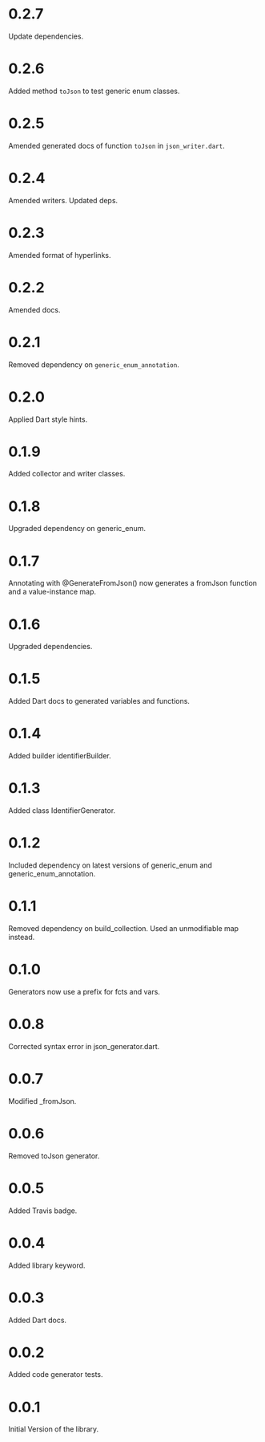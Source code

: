 # 0.2.7

Update dependencies. 

# 0.2.6

Added method `toJson` to test generic enum classes.

# 0.2.5

Amended generated docs of function `toJson` in `json_writer.dart`.

# 0.2.4

Amended writers. Updated deps.

# 0.2.3

Amended format of hyperlinks.

# 0.2.2

Amended docs.

# 0.2.1

Removed dependency on `generic_enum_annotation`.

# 0.2.0

Applied Dart style hints.

# 0.1.9

Added collector and writer classes.


# 0.1.8

Upgraded dependency on generic_enum.

# 0.1.7

Annotating with @GenerateFromJson() now generates
a fromJson function and a value-instance map.

# 0.1.6

Upgraded dependencies.

# 0.1.5

Added Dart docs to generated variables and functions.

# 0.1.4

Added builder identifierBuilder.


# 0.1.3

Added class IdentifierGenerator.

# 0.1.2

Included dependency on latest versions of
generic_enum and generic_enum_annotation.


# 0.1.1

Removed dependency on build_collection.
Used an unmodifiable map instead.

# 0.1.0

Generators now use a prefix for fcts and vars.

# 0.0.8

Corrected syntax error in json_generator.dart.

# 0.0.7

Modified _fromJson.

# 0.0.6

Removed toJson generator.


# 0.0.5

Added Travis badge.

# 0.0.4

Added library keyword.

# 0.0.3

Added Dart docs.

# 0.0.2

Added code generator tests.

# 0.0.1

Initial Version of the library.
